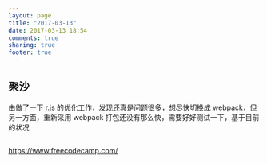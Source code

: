 ```yaml
---
layout: page
title: "2017-03-13"
date: 2017-03-13 18:54
comments: true
sharing: true
footer: true
---
```


## 聚沙

由做了一下 r.js 的优化工作，发现还真是问题很多，想尽快切换成 webpack，但另一方面，重新采用 webpack 打包还没有那么快，需要好好测试一下，基于目前的状况


##

https://www.freecodecamp.com/
